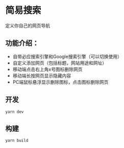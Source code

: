 # 简易搜索
 定义你自己的网页导航
## 功能介绍：
- 自带必应搜索引擎和Google搜索引擎（可以切换使用）
- 自定义添加网页（包括标题，网站用途和网址）
- 移动端点击右上角x号图标删除网页
- 移动端长按网页显示隐藏内容
- PC端鼠标悬浮显示删除图标，点击图标删除网页
## 开发
```
yarn dev   
```
## 构建
```
yarn build
```
